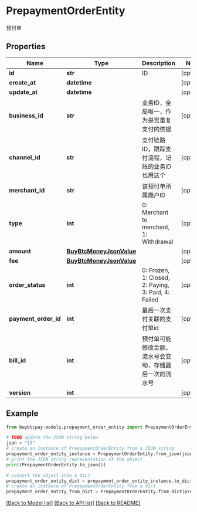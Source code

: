 # PrepaymentOrderEntity

预付单

## Properties

Name | Type | Description | Notes
------------ | ------------- | ------------- | -------------
**id** | **str** | ID | [optional] 
**create_at** | **datetime** |  | [optional] 
**update_at** | **datetime** |  | [optional] 
**business_id** | **str** | 业务ID，全局唯一，作为是否重复支付的依据 | [optional] 
**channel_id** | **str** | 支付链路ID，跟踪支付流程，记账的业务ID也用这个 | [optional] 
**merchant_id** | **str** | 该预付单所属商户ID | [optional] 
**type** | **int** | 0: Merchant to merchant, 1: Withdrawal | [optional] 
**amount** | [**BuyBtcMoneyJsonValue**](BuyBtcMoneyJsonValue.md) |  | [optional] 
**fee** | [**BuyBtcMoneyJsonValue**](BuyBtcMoneyJsonValue.md) |  | [optional] 
**order_status** | **int** | 0: Frozen, 1: Closed, 2: Paying, 3: Paid, 4: Failed | [optional] 
**payment_order_id** | **int** | 最后一次支付关联的支付单id | [optional] 
**bill_id** | **int** | 预付单可能修改金额，流水号会变动，存储最后一次的流水号 | [optional] 
**version** | **int** |  | [optional] 

## Example

```python
from buybtcpay.models.prepayment_order_entity import PrepaymentOrderEntity

# TODO update the JSON string below
json = "{}"
# create an instance of PrepaymentOrderEntity from a JSON string
prepayment_order_entity_instance = PrepaymentOrderEntity.from_json(json)
# print the JSON string representation of the object
print(PrepaymentOrderEntity.to_json())

# convert the object into a dict
prepayment_order_entity_dict = prepayment_order_entity_instance.to_dict()
# create an instance of PrepaymentOrderEntity from a dict
prepayment_order_entity_from_dict = PrepaymentOrderEntity.from_dict(prepayment_order_entity_dict)
```
[[Back to Model list]](../README.md#documentation-for-models) [[Back to API list]](../README.md#documentation-for-api-endpoints) [[Back to README]](../README.md)


